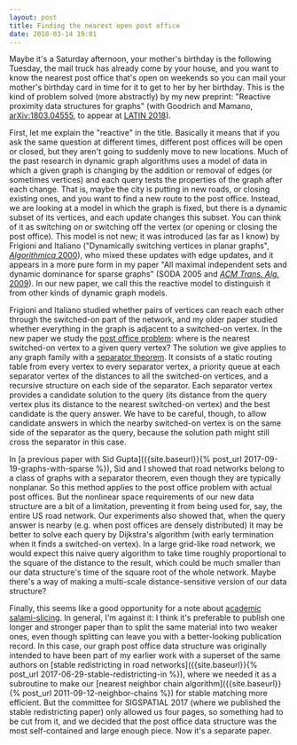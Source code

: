 ```yaml
---
layout: post
title: Finding the nearest open post office
date: 2018-03-14 19:01
---
```

Maybe it's a Saturday afternoon, your mother's birthday is the following Tuesday, the mail truck has already come by your house, and you want to know the nearest post office that's open on weekends so you can mail your mother's birthday card in time for it to get to her by her birthday. This is the kind of problem solved (more abstractly) by my new preprint: "Reactive proximity data structures for graphs" (with Goodrich and Mamano, [arXiv:1803.04555](https://arxiv.org/abs/1803.04555), to appear at [LATIN 2018](http://latin2018.dc.uba.ar/)).

First, let me explain the "reactive" in the title. Basically it means that if you ask the same question at different times, different post offices will be open or closed, but they aren't going to suddenly move to new locations.
Much of the past research in dynamic graph algorithms uses a model of data in which a given graph is changing by the addition or removal of edges (or sometimes vertices) and each query tests the properties of the graph after each change. That is, maybe the city is putting in new roads, or closing existing ones, and you want to find a new route to the post office. Instead, we are looking at a model in which the graph is fixed, but there is a dynamic subset of its vertices, and each update changes this subset. You can think of it as switching on or switching off the vertex (or opening or closing the post office). This model is not new; it was introduced (as far as I know) by Frigioni and Italiano ("Dynamically switching vertices in planar graphs", [_Algorithmica_ 2000](https://doi.org/10.1007/s004530010032)), who mixed these updates with edge updates, and it appears in a more pure form in my paper "All maximal independent sets and dynamic dominance for sparse graphs" (SODA 2005 and [_ACM Trans. Alg._ 2009](http://doi.org/10.1145/1597036.1597042)). In our new paper, we call this the reactive model to distinguish it from other kinds of dynamic graph models.

Frigioni and Italiano studied whether pairs of vertices can reach each other through the switched-on part of the network, and my older paper studied whether everything in the graph is adjacent to a switched-on vertex. In the new paper we study the [post office problem](https://en.wikipedia.org/wiki/Nearest_neighbor_search): where is the nearest switched-on vertex to a given query vertex? The solution we give applies to any graph family with a [separator theorem](https://en.wikipedia.org/wiki/Planar_separator_theorem).
It consists of a static routing table from every vertex to every separator vertex,
a priority queue at each separator vertex of the distances to all the switched-on vertices, and a recursive structure on each side of the separator. Each separator vertex provides a candidate solution to the query (its distance from the query vertex plus its distance to the nearest switched-on vertex) and the best candidate is the query answer. We have to be careful, though, to allow candidate answers in which the nearby switched-on vertex is on the same side of the separator as the query, because the solution path might still cross the separator in this case.

In [a previous paper with Sid Gupta]({{site.baseurl}}{% post_url 2017-09-19-graphs-with-sparse %}), Sid and I showed that road networks belong to a class of graphs with a separator theorem, even though they are typically nonplanar. So this method applies to the post office problem with actual post offices. But the nonlinear space requirements of our new data structure are a bit of a limitation, preventing it from  being used for, say, the entire US road network. Our experiments also showed that, when the query answer is nearby (e.g. when post offices are densely distributed) it may be better to solve each query by Dijkstra's algorithm (with early termination when it finds a switched-on vertex). In a large grid-like road network, we would expect this naive query algorithm to take time roughly proportional to the square of the distance to the result, which could be much smaller than our data structure's time of the square root of the whole network. Maybe there's a way of making a multi-scale distance-sensitive version of our data structure?

Finally, this seems like a good opportunity for a note about [academic salami-slicing](https://en.wikipedia.org/wiki/Least_publishable_unit). In general, I'm against it: I think it's preferable to publish one longer and stronger paper than to split the same material into two weaker ones, even though splitting can leave you with a better-looking publication record. In this case, our graph post office data structure was originally intended to have been part of my earlier work with a superset of the same authors on [stable redistricting in road networks]({{site.baseurl}}{% post_url 2017-06-29-stable-redistricting-in %}), where we needed it as a subroutine to make our [nearest neighbor chain algorithm]({{site.baseurl}}{% post_url 2011-09-12-neighbor-chains %}) for stable matching more efficient. But the committee for SIGSPATIAL 2017 (where we published the stable redistricting paper) only allowed us four pages, so something had to be cut from it, and we decided that the post office data structure was the most self-contained and large enough piece. Now it's a separate paper.